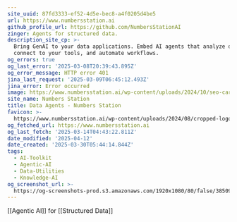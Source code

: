 ```yaml
---
site_uuid: 87fd3333-ef52-4d5e-bec8-a4f0205d4be5
url: https://www.numbersstation.ai
github_profile_url: https://github.com/NumbersStationAI
zinger: Agents for structured data.
description_site_cp: >-
  Bring GenAI to your data applications. Embed AI agents that analyze data,
  connect to your tools, and automate workflows.
og_errors: true
og_last_error: '2025-03-08T20:39:43.895Z'
og_error_message: HTTP error 401
jina_last_request: '2025-03-09T06:45:12.493Z'
jina_error: Error occurred
image: https://www.numbersstation.ai/wp-content/uploads/2024/10/seo-card.png
site_name: Numbers Station
title: Data Agents - Numbers Station
favicon: >-
  https://www.numbersstation.ai/wp-content/uploads/2024/08/cropped-logo-3-192x192.png
og_fetched_url: https://www.numbersstation.ai
og_last_fetch: '2025-03-14T04:43:22.811Z'
date_modified: '2025-04-12'
date_created: '2025-03-30T05:44:14.844Z'
tags:
  - AI-Toolkit
  - Agentic-AI
  - Data-Utilities
  - Knowledge-AI
og_screenshot_url: >-
  https://og-screenshots-prod.s3.amazonaws.com/1920x1080/80/false/38509d1745eb46abef925f66adb0891ae7a6cfe4c448666bb3bc5b6ab92ef3ff.jpeg
---
```




[[Agentic AI]] for [[Structured Data]]
